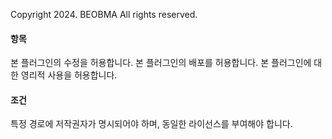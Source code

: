 Copyright 2024. BEOBMA All rights reserved.

#### 항목
본 플러그인의 수정을 허용합니다.
본 플러그인의 배포를 허용합니다.
본 플러그인에 대한 영리적 사용을 허용합니다.

#### 조건
특정 경로에 저작권자가 명시되어야 하며, 동일한 라이선스를 부여해야 합니다.
